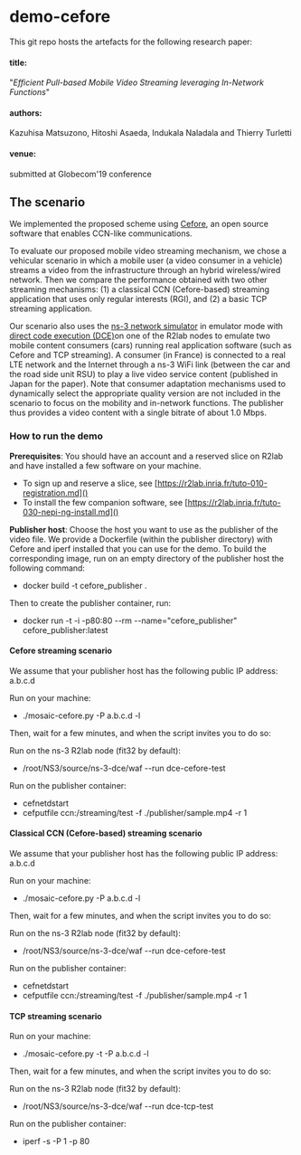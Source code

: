 # demo-cefore

This git repo hosts the artefacts for the following research paper:

#### title:

"*Efficient Pull-based Mobile Video Streaming leveraging In-Network Functions*"

#### authors:

Kazuhisa Matsuzono, Hitoshi Asaeda, Indukala Naladala and Thierry Turletti

#### venue:

submitted at Globecom'19 conference 



## The scenario
We implemented the proposed scheme using [Cefore](https://cefore.net/), an open source software  that enables CCN-like communications.

To evaluate our proposed mobile video streaming mechanism, we chose a vehicular scenario in which a mobile user (a video consumer in a vehicle) streams a video from the infrastructure through an hybrid wireless/wired network. Then we compare the performance obtained with two other streaming mechanisms: (1) a classical CCN (Cefore-based) streaming application that uses only regular interests (RGI), and (2) a basic TCP streaming application.

Our scenario also uses the [ns-3 network simulator](https://www.nsnam.org/) in emulator mode with [direct code execution (DCE)](https://www.nsnam.org/docs/dce/manual/html/index.html)on one of the R2lab nodes to emulate two mobile content consumers (cars) running real application software (such as Cefore and TCP streaming). A consumer (in France) is connected to a real LTE network and the Internet through a ns-3 WiFi link (between the car and the road side unit RSU) to play a live video service content (published in Japan for the paper).
Note that consumer adaptation mechanisms used to dynamically select the appropriate quality version are not included in the scenario to focus on the mobility and in-network functions. The publisher thus provides a video content with a single bitrate of about 1.0 Mbps.

### How to run the demo

**Prerequisites**: You should have an account and a reserved slice on R2lab and have installed a few software on your machine. 

* To sign up and reserve a slice, see [https://r2lab.inria.fr/tuto-010-registration.md]()   
* To install the few companion software, see [https://r2lab.inria.fr/tuto-030-nepi-ng-install.md]()

**Publisher host**: Choose the host you want to use as the publisher of the video file. We provide a Dockerfile (within the publisher directory) with Cefore and iperf installed that you can use for the demo. To build the corresponding image, run on an empty directory of the publisher host the following command:

* docker build -t cefore_publisher .

Then to create the publisher container, run:

* docker run  -t -i -p80:80  --rm --name="cefore\_publisher" cefore\_publisher:latest

#### Cefore streaming scenario 

We assume that your publisher host has the following public IP address: a.b.c.d

Run on your machine:

*  ./mosaic-cefore.py -P a.b.c.d -l

Then, wait for a few minutes, and when the script invites you to do so:

Run on the ns-3 R2lab node (fit32 by default):
* /root/NS3/source/ns-3-dce/waf  --run dce-cefore-test

Run on the publisher container:

* cefnetdstart
* cefputfile ccn:/streaming/test -f ./publisher/sample.mp4 -r 1



#### Classical CCN (Cefore-based) streaming scenario 

We assume that your publisher host has the following public IP address: a.b.c.d

Run on your machine:

*  ./mosaic-cefore.py -P a.b.c.d -l

Then, wait for a few minutes, and when the script invites you to do so:

Run on the ns-3 R2lab node (fit32 by default):
* /root/NS3/source/ns-3-dce/waf  --run dce-cefore-test

Run on the publisher container:

* cefnetdstart
* cefputfile ccn:/streaming/test -f ./publisher/sample.mp4 -r 1



#### TCP streaming scenario

Run on your machine:

 * ./mosaic-cefore.py -t -P a.b.c.d -l
 
Then, wait for a few minutes, and when the script invites you to do so:

Run on the ns-3 R2lab node (fit32 by default):

* /root/NS3/source/ns-3-dce/waf  --run dce-tcp-test

Run on the publisher container:

* iperf -s -P 1 -p 80
